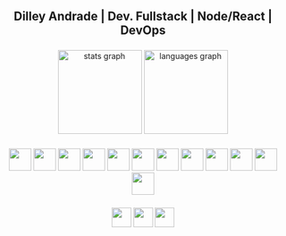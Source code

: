 <h2 align="center">Dilley Andrade | Dev. Fullstack | Node/React | DevOps</h2>

###

<div align="center">
  <img src="https://github-readme-stats.vercel.app/api?username=DilleyAndrade&hide_title=false&hide_rank=false&show_icons=true&include_all_commits=true&count_private=true&disable_animations=false&theme=dark&locale=en&hide_border=false" height="150" alt="stats graph"  />
  <img src="https://github-readme-stats.vercel.app/api/top-langs?username=DilleyAndrade&locale=en&hide_title=false&layout=compact&card_width=320&langs_count=5&theme=dark&hide_border=false" height="150" alt="languages graph"  />
</div>

###

###

<div align="center">
  <img width="40" src="https://cdn.jsdelivr.net/gh/devicons/devicon/icons/javascript/javascript-original.svg" />
  <img width="40" src="https://cdn.jsdelivr.net/gh/devicons/devicon/icons/typescript/typescript-original.svg" />
  <img width="40" src="https://cdn.jsdelivr.net/gh/devicons/devicon/icons/react/react-original.svg" />
  <img width="40" src="https://cdn.jsdelivr.net/gh/devicons/devicon/icons/nextjs/nextjs-original.svg" />
  <img width="40" src="https://cdn.jsdelivr.net/gh/devicons/devicon/icons/sass/sass-original.svg" />
  <img width="40" src="https://cdn.jsdelivr.net/gh/devicons/devicon/icons/figma/figma-original.svg" />
  <img width="40" src="https://cdn.jsdelivr.net/gh/devicons/devicon/icons/nodejs/nodejs-original.svg" />
  <img width="40" src="https://cdn.jsdelivr.net/gh/devicons/devicon/icons/express/express-original.svg" />        
  <img width="40" src="https://cdn.jsdelivr.net/gh/devicons/devicon/icons/mongodb/mongodb-original.svg" />
  <img width="40" src="https://cdn.jsdelivr.net/gh/devicons/devicon/icons/postgresql/postgresql-original.svg" />
  <img width="40" src="https://cdn.jsdelivr.net/gh/devicons/devicon/icons/linux/linux-original.svg" />
  <img width="40" src="https://cdn.jsdelivr.net/gh/devicons/devicon/icons/vim/vim-original.svg" />
</div>

###

<div align="center">
  <a href="https://www.instagram.com/dilleyandrade/" target="blank"><img src="https://img.shields.io/static/v1?message=Instagram&logo=instagram&label=&color=E4405F&logoColor=white&labelColor=&style=for-the-badge" height="35" /></a>
  <a href="https://www.linkedin.com/in/dilley-andrade/" target="blank" ><img src="https://img.shields.io/static/v1?message=LinkedIn&logo=linkedin&label=&color=0077B5&logoColor=white&labelColor=&style=for-the-badge" height="35" /></a>
  <a href="https://api.whatsapp.com/send?phone=5581986632609" target="blank" ><img src="https://img.shields.io/static/v1?message=Whatsapp&logo=Whatsapp&label=&color=0a6921&logoColor=white&labelColor=&style=for-the-badge" height="35" /></a>
</div>

###

<br clear="both">
